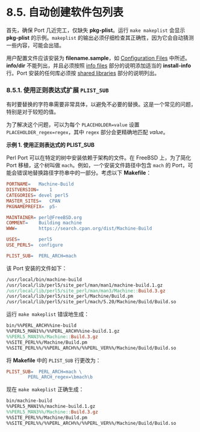 # 8.5. 自动创建软件包列表

首先，确保 Port 几近完工，仅缺失 **pkg-plist**。运行 `make makeplist` 会显示 **pkg-plist** 的示例。`makeplist` 的输出必须仔细检查其正确性，因为它会自动猜测一些内容，可能会出错。

用户配置文件应该安装为 **filename.sample**，如 [Configuration Files](https://docs.freebsd.org/en/books/porters-handbook/plist/#plist-config) 中所述。**info/dir** 不能列出，并且必须按照 [info files](https://docs.freebsd.org/en/books/porters-handbook/makefiles/#makefile-info) 部分的说明添加适当的 **install-info** 行。Port 安装的任何库必须按 [shared libraries](https://docs.freebsd.org/en/books/porters-handbook/special/#porting-shlibs) 部分的说明列出。

### 8.5.1. 使用正则表达式扩展 `PLIST_SUB`

有时要替换的字符串需要非常具体，以避免不必要的替换。这是一个常见的问题，特别是对于较短的值。

为了解决这个问题，可以为每个 `PLACEHOLDER=value` 设置 `PLACEHOLDER_regex=regex`，其中 `regex` 部分会更精确地匹配 *value*。

**示例 1. 使用正则表达式的 PLIST\_SUB**

Perl Port 可以在特定的树中安装依赖于架构的文件。在 FreeBSD 上，为了简化 Port 移植，这个树叫做 `mach`。例如，一个安装文件路径中包含 `mach` 的 Port，可能会错误地替换路径字符串中的一部分。考虑以下 **Makefile**：

```makefile
PORTNAME=	Machine-Build
DISTVERSION=	1
CATEGORIES=	devel perl5
MASTER_SITES=	CPAN
PKGNAMEPREFIX=	p5-

MAINTAINER=	perl@FreeBSD.org
COMMENT=	Building machine
WWW=		https://search.cpan.org/dist/Machine-Build

USES=		perl5
USE_PERL5=	configure

PLIST_SUB=	PERL_ARCH=mach
```

该 Port 安装的文件如下：

```makefile
/usr/local/bin/machine-build
/usr/local/lib/perl5/site_perl/man/man1/machine-build.1.gz
/usr/local/lib/perl5/site_perl/man/man3/Machine::Build.3.gz
/usr/local/lib/perl5/site_perl/Machine/Build.pm
/usr/local/lib/perl5/site_perl/mach/5.20/Machine/Build/Build.so
```

运行 `make makeplist` 错误地生成：

```makefile
bin/%%PERL_ARCH%%ine-build
%%PERL5_MAN1%%/%%PERL_ARCH%%ine-build.1.gz
%%PERL5_MAN3%%/Machine::Build.3.gz
%%SITE_PERL%%/Machine/Build.pm
%%SITE_PERL%%/%%PERL_ARCH%%/%%PERL_VER%%/Machine/Build/Build.so
```

将 **Makefile** 中的 `PLIST_SUB` 行更改为：

```makefile
PLIST_SUB=	PERL_ARCH=mach \
		PERL_ARCH_regex=\bmach\b
```

现在 `make makeplist` 正确生成：

```makefile
bin/machine-build
%%PERL5_MAN1%%/machine-build.1.gz
%%PERL5_MAN3%%/Machine::Build.3.gz
%%SITE_PERL%%/Machine/Build.pm
%%SITE_PERL%%/%%PERL_ARCH%%/%%PERL_VER%%/Machine/Build/Build.so
```
